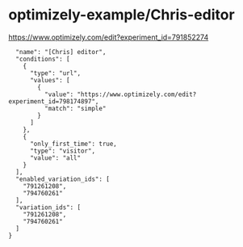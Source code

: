 optimizely-example/Chris-editor
==============================

https://www.optimizely.com/edit?experiment_id=791852274

```json{
  "name": "[Chris] editor",
  "conditions": [
    {
      "type": "url",
      "values": [
        {
          "value": "https://www.optimizely.com/edit?experiment_id=798174897",
          "match": "simple"
        }
      ]
    },
    {
      "only_first_time": true,
      "type": "visitor",
      "value": "all"
    }
  ],
  "enabled_variation_ids": [
    "791261208",
    "794760261"
  ],
  "variation_ids": [
    "791261208",
    "794760261"
  ]
}
```